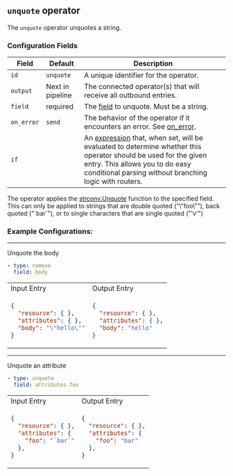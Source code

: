 ## `unquote` operator

The `unquote` operator unquotes a string.

### Configuration Fields

| Field      | Default          | Description |
| ---        | ---              | ---         |
| `id`       | `unquote`        | A unique identifier for the operator. |
| `output`   | Next in pipeline | The connected operator(s) that will receive all outbound entries. |
| `field`    | required         | The [field](../types/field.md) to unquote. Must be a string. |
| `on_error` | `send`           | The behavior of the operator if it encounters an error. See [on_error](../types/on_error.md). |
| `if`       |                  | An [expression](../types/expression.md) that, when set, will be evaluated to determine whether this operator should be used for the given entry. This allows you to do easy conditional parsing without branching logic with routers. |

The operator applies the [strconv.Unquote]() function to the specified field. This can only be applied to strings that are double quoted ("\\\"foo\\\""), back quoted ("\`bar\`"), or to single characters that are single quoted ("'v'")

### Example Configurations:

<hr>

Unquote the body
```yaml
- type: remove
  field: body
```

<table>
<tr><td> Input Entry </td> <td> Output Entry </td></tr>
<tr>
<td>

```json
{
  "resource": { },
  "attributes": { },
  "body": "\"hello\""
}
```

</td>
<td>

```json
{
  "resource": { },
  "attributes": { },
  "body": "hello"
}
```

</td>
</tr>
</table>

<hr>

Unquote an attribute
```yaml
- type: unquote
  field: attributes.foo
```

<table>
<tr><td> Input Entry </td> <td> Output Entry </td></tr>
<tr>
<td>

```json
{
  "resource": { },
  "attributes": {
    "foo": "`bar`"
  },
}
```

</td>
<td>

```json
{
  "resource": { },
  "attributes": {
    "foo": "bar"
  },
}
```

</td>
</tr>
</table>
